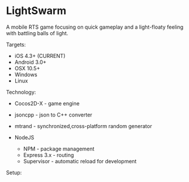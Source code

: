 LightSwarm
==========

A mobile RTS game focusing on quick gameplay and a light-floaty feeling with battling balls of light.

Targets:

* iOS 4.3+ (CURRENT)
* Android 3.0+
* OSX 10.5+
* Windows
* Linux

Technology:

* Cocos2D-X - game engine
* jsoncpp - json to C++ converter
* mtrand - synchronized,cross-platform random generator


* NodeJS
	* NPM - package management
	* Express 3.x - routing
	* Supervisor - automatic reload for development







Setup:

